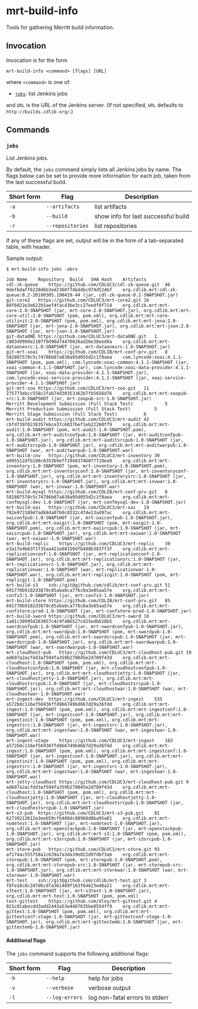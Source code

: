 # mrt-build-info

Tools for gathering Merritt build information.

## Invocation

Invocation is for the form

```
mrt-build-info <command> [flags] [URL]
```

where `<command>` is one of:

- [`jobs`](#jobs): list Jenkins jobs

and `URL` is the URL of the Jenkins server. (If not specified, `URL` defaults to `http://builds.cdlib.org/`.)

## Commands

### `jobs`

List Jenkins jobs.

By default, the `jobs` command simply lists all Jenkins jobs by name. The
flags below can be set to provide more information for each job, taken from
the last successful build.

| Short form | Flag             | Description                         |
| ---        | ---              | ---                                 |
| `-a`       | `--artifacts`    | list artifacts                      |
| `-b`       | `--build`        | show info for last successful build |
| `-r`       | `--repositories` | list repositories                   |

If any of these flags are set, output will be in the form of a tab-separated
table, with header.

Sample output:

```
$ mrt-build-info jobs -abrv

Job Name	Repository	Build	SHA Hash	Artifacts
cdl-zk-queue	https://github.com/CDLUC3/cdl-zk-queue.git	46	9defbdaff6220d6b3ed2368f74bddbc974d524bf	org.cdlib.mrt:cdl-zk-queue:0.2-20190305.190419-44 (jar, cdl-zk-queue-0.2-SNAPSHOT.jar)
git-core2	https://github.com/CDLUC3/mrt-core2.git	16	88f6022e3e622b5aef4fac43be3cc27eedf8f714	org.cdlib.mrt:mrt-core:2.0-SNAPSHOT (jar, mrt-core-2.0-SNAPSHOT.jar), org.cdlib.mrt:mrt-core-util:2.0-SNAPSHOT (pom, pom.xml), org.cdlib.mrt:mrt-core-utilinit:2.0-SNAPSHOT (pom, pom.xml), org.cdlib.mrt:mrt-jena:2.0-SNAPSHOT (jar, mrt-jena-2.0-SNAPSHOT.jar), org.cdlib.mrt:mrt-json:2.0-SNAPSHOT (jar, mrt-json-2.0-SNAPSHOT.jar)
git-dataONE	https://github.com/CDLUC3/mrt-dataONE.git	1	c803d9999e2107f9d96d74470026ad26e38eed8a	org.cdlib.mrt:mrt-dataonesrc:1.0-SNAPSHOT (jar, mrt-dataonesrc-1.0-SNAPSHOT.jar)
git-mrt-xoai	https://github.com/CDLIB/mrt-conf-prv.git	8	582807570c5c74786b87a838a95d055d2c1f8aea	com.lyncode:xoai:4.1.1-SNAPSHOT (pom, pom.xml), com.lyncode:xoai-common:4.1.1-SNAPSHOT (jar, xoai-common-4.1.1-SNAPSHOT.jar), com.lyncode:xoai-data-provider:4.1.1-SNAPSHOT (jar, xoai-data-provider-4.1.1-SNAPSHOT.jar), com.lyncode:xoai-service-provider:4.1.1-SNAPSHOT (jar, xoai-service-provider-4.1.1-SNAPSHOT.jar)
git-mrt-zoo	https://github.com/CDLUC3/mrt-zoo.git	11	275773ebcc558c2fab74d30353362b7fb5656d76	org.cdlib.mrt:mrt-zoopub-src:1.0-SNAPSHOT (jar, mrt-zoopub-src-1.0-SNAPSHOT.jar)
Merritt Development Submission (Full Stack Test)			5		
Merritt Production Submission (Full Stack Test)			5		
Merritt Stage Submission (Full Stack Test)			6		
mrt-build-audit	https://github.com/CDLUC3/mrt-audit	42	cbfd73970238357ebce37c6837bef1eb22260ff9	org.cdlib.mrt:mrt-audit:1.0-SNAPSHOT (pom, mrt-audit-1.0-SNAPSHOT.pom), org.cdlib.mrt:mrt-auditconfpub:1.0-SNAPSHOT (jar, mrt-auditconfpub-1.0-SNAPSHOT.jar), org.cdlib.mrt:mrt-auditsrcpub:1.0-SNAPSHOT (jar, mrt-auditsrcpub-1.0-SNAPSHOT.jar), org.cdlib.mrt:mrt-auditwarpub:1.0-SNAPSHOT (war, mrt-auditwarpub-1.0-SNAPSHOT.war)
mrt-build-inv	https://github.com/CDLUC3/mrt-inventory	39	a095512dfb186c6353b9eff1948374b077718ea9	org.cdlib.mrt:mrt-inventory:1.0-SNAPSHOT (pom, mrt-inventory-1.0-SNAPSHOT.pom), org.cdlib.mrt:mrt-inventoryconf:1.0-SNAPSHOT (jar, mrt-inventoryconf-1.0-SNAPSHOT.jar), org.cdlib.mrt:mrt-inventorysrc:1.0-SNAPSHOT (jar, mrt-inventorysrc-1.0-SNAPSHOT.jar), org.cdlib.mrt:mrt-invwar:1.0-SNAPSHOT (war, mrt-invwar-1.0-SNAPSHOT.war)
mrt-build-mysql	https://github.com/CDLIB/mrt-conf-prv.git	8	582807570c5c74786b87a838a95d055d2c1f8aea	org.cdlib.mrt:mrt-confmysql:dev-1.0-SNAPSHOT (jar, mrt-confmysql-dev-1.0-SNAPSHOT.jar)
mrt-build-oai	https://github.com/CDLUC3/mrt-oai	19	782e972109d7ad84da07b9c0332c474e13ad97ac	org.cdlib.mrt:mrt-oaiconfpub:1.0-SNAPSHOT (jar, mrt-oaiconfpub-1.0-SNAPSHOT.jar), org.cdlib.mrt:mrt-oaigit:1.0-SNAPSHOT (pom, mrt-oaigit-1.0-SNAPSHOT.pom), org.cdlib.mrt:mrt-oaisrcpub:1.0-SNAPSHOT (jar, mrt-oaisrcpub-1.0-SNAPSHOT.jar), org.cdlib.mrt:mrt-oaiwar:1.0-SNAPSHOT (war, mrt-oaiwar-1.0-SNAPSHOT.war)
mrt-build-replic	https://github.com/CDLUC3/mrt-replic	39	e3a17e4b63f1f35aa421e88159dfb488b383ff3f	org.cdlib.mrt:mrt-replicationconf:1.0-SNAPSHOT (jar, mrt-replicationconf-1.0-SNAPSHOT.jar), org.cdlib.mrt:mrt-replicationsrc:1.0-SNAPSHOT (jar, mrt-replicationsrc-1.0-SNAPSHOT.jar), org.cdlib.mrt:mrt-replicationwar:1.0-SNAPSHOT (war, mrt-replicationwar-1.0-SNAPSHOT.war), org.cdlib.mrt:mrt-replicgit:1.0-SNAPSHOT (pom, mrt-replicgit-1.0-SNAPSHOT.pom)
mrt-build-s3	ssh://git@github.com/cdlib/mrt-conf-prv.git	51	691770b9182d3870c85aba8ca776c0a3e85aa57e	org.cdlib.mrt:mrt-confs3:1.0-SNAPSHOT (jar, mrt-confs3-1.0-SNAPSHOT.jar)
mrt-build-store	https://github.com/CDLIB/mrt-conf-prv.git	85	691770b9182d3870c85aba8ca776c0a3e85aa57e	org.cdlib.mrt:mrt-confstore:prod-1.0-SNAPSHOT (jar, mrt-confstore-prod-1.0-SNAPSHOT.jar)
mrt-build-sword	https://github.com/CDLUC3/mrt-sword	10	1a01c30995d263057c4c9f486527cd25edbb28b5	org.cdlib.mrt:mrt-swordconfpub:1.0-SNAPSHOT (jar, mrt-swordconfpub-1.0-SNAPSHOT.jar), org.cdlib.mrt:mrt-swordpub:1.0-SNAPSHOT (pom, mrt-swordpub-1.0-SNAPSHOT.pom), org.cdlib.mrt:mrt-swordsrcpub:1.0-SNAPSHOT (jar, mrt-swordsrcpub-1.0-SNAPSHOT.jar), org.cdlib.mrt:mrt-swordwarpub:1.0-SNAPSHOT (war, mrt-swordwarpub-1.0-SNAPSHOT.war)
mrt-cloudhost-pub	https://github.com/CDLUC3/mrt-cloudhost-pub.git	19	ad697a2acfdd3af594fa359b278045e2d789f43d	org.cdlib.mrt:mrt-cloudhost:1.0-SNAPSHOT (pom, pom.xml), org.cdlib.mrt:mrt-cloudhostconfpub:1.0-SNAPSHOT (jar, mrt-cloudhostconfpub-1.0-SNAPSHOT.jar), org.cdlib.mrt:mrt-cloudhostjetty:1.0-SNAPSHOT (jar, mrt-cloudhostjetty-1.0-SNAPSHOT.jar), org.cdlib.mrt:mrt-cloudhostsrcpub:1.0-SNAPSHOT (jar, mrt-cloudhostsrcpub-1.0-SNAPSHOT.jar), org.cdlib.mrt:mrt-cloudhostwar:1.0-SNAPSHOT (war, mrt-cloudhostwar-1.0-SNAPSHOT.war)
mrt-ingest-dev	https://github.com/CDLUC3/mrt-ingest	535	a572b8c116ef56936ffd866749bd667d29a36fdd	org.cdlib.mrt:mrt-ingest:1.0-SNAPSHOT (pom, pom.xml), org.cdlib.mrt:mrt-ingestconf:1.0-SNAPSHOT (jar, mrt-ingestconf-1.0-SNAPSHOT.jar), org.cdlib.mrt:mrt-ingestinit:1.0-SNAPSHOT (pom, pom.xml), org.cdlib.mrt:mrt-ingestsrc:1.0-SNAPSHOT (jar, mrt-ingestsrc-1.0-SNAPSHOT.jar), org.cdlib.mrt:mrt-ingestwar:1.0-SNAPSHOT (war, mrt-ingestwar-1.0-SNAPSHOT.war)
mrt-ingest-stage	https://github.com/CDLUC3/mrt-ingest	163	a572b8c116ef56936ffd866749bd667d29a36fdd	org.cdlib.mrt:mrt-ingest:1.0-SNAPSHOT (pom, pom.xml), org.cdlib.mrt:mrt-ingestconf:1.0-SNAPSHOT (jar, mrt-ingestconf-1.0-SNAPSHOT.jar), org.cdlib.mrt:mrt-ingestinit:1.0-SNAPSHOT (pom, pom.xml), org.cdlib.mrt:mrt-ingestsrc:1.0-SNAPSHOT (jar, mrt-ingestsrc-1.0-SNAPSHOT.jar), org.cdlib.mrt:mrt-ingestwar:1.0-SNAPSHOT (war, mrt-ingestwar-1.0-SNAPSHOT.war)
mrt-jetty-cloudhost	https://github.com/CDLUC3/mrt-cloudhost-pub.git	9	ad697a2acfdd3af594fa359b278045e2d789f43d	org.cdlib.mrt:mrt-cloudhost:1.0-SNAPSHOT (pom, pom.xml), org.cdlib.mrt:mrt-cloudhostjetty:1.0-SNAPSHOT (jar, mrt-cloudhostjetty-1.0-SNAPSHOT.jar), org.cdlib.mrt:mrt-cloudhostsrcpub:1.0-SNAPSHOT (jar, mrt-cloudhostsrcpub-1.0-SNAPSHOT.jar)
mrt-s3-pub	https://github.com/CDLUC3/mrt-s3-pub.git	81	62739213612e3eeb59cfb408dc88968d8ba95a81	org.cdlib.mrt:mrt-nodetest:1.0-SNAPSHOT (jar, mrt-nodetest-1.0-SNAPSHOT.jar), org.cdlib.mrt:mrt-openstackpub:1.0-SNAPSHOT (jar, mrt-openstackpub-1.0-SNAPSHOT.jar), org.cdlib.mrt:mrt-s3:1.0-SNAPSHOT (pom, pom.xml), org.cdlib.mrt:mrt-s3srcpub:1.0-SNAPSHOT (jar, mrt-s3srcpub-1.0-SNAPSHOT.jar)
mrt-store-pub	https://github.com/CDLUC3/mrt-store.git	93	af174ac555758a1c639a7a3da39e022d9fdbf3a6	org.cdlib.mrt:mrt-storepub:1.0-SNAPSHOT (pom, mrt-storepub-1.0-SNAPSHOT.pom), org.cdlib.mrt:mrt-storepub-src:1.0-SNAPSHOT (jar, mrt-storepub-src-1.0-SNAPSHOT.jar), org.cdlib.mrt:mrt-storewar:1.0-SNAPSHOT (war, mrt-storewar-1.0-SNAPSHOT.war)
mrt-test	ssh://git@github.com/cdlib/mrt-test.git	3	f0fe10c8c247d6c07a361489f163f64623e48a21	org.cdlib.mrt:mrt-s3test:1.0-SNAPSHOT (jar, mrt-s3test-1.0-SNAPSHOT.jar), org.cdlib.mrt:mrt-test:1.0-SNAPSHOT (pom, pom.xml)
test-gittest	https://github.com/dloy/mrt-gittest.git	4	021c01abecdd3add2443a53e4487635be8554ff9	org.cdlib.mrt:mrt-gittest:1.0-SNAPSHOT (pom, pom.xml), org.cdlib.mrt:mrt-gittestconf:stage-1.0-SNAPSHOT (jar, mrt-gittestconf-stage-1.0-SNAPSHOT.jar), org.cdlib.mrt:mrt-gittestemb:1.0-SNAPSHOT (jar, mrt-gittestemb-1.0-SNAPSHOT.jar)
```


#### Additional flags

The `jobs` command supports the following additional flags:

| Short form | Flag           | Description                    |
| ---        | ---            | ---                            |
| `-h`       | `--help`       | help for jobs                  |
| `-v`       | `--verbose`    | verbose output                 |
| `-l`       | `--log-errors` | log non-fatal errors to stderr |


